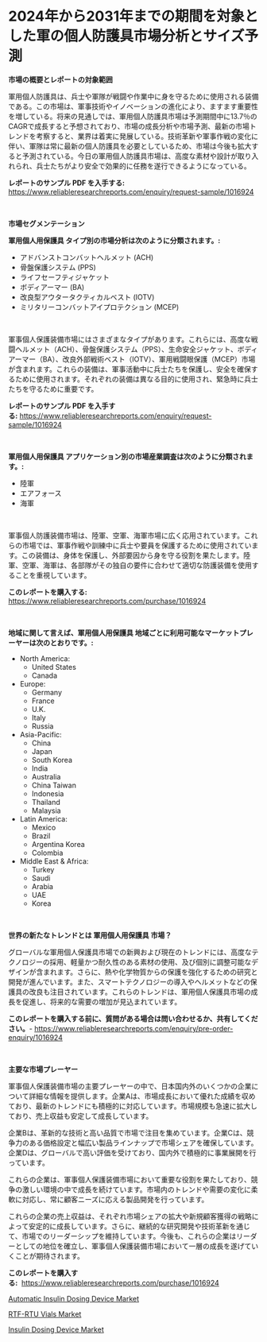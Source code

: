 <p><h1>2024年から2031年までの期間を対象とした軍の個人防護具市場分析とサイズ予測</h1></p><p><strong>市場の概要とレポートの対象範囲</strong></p>
<p><p>軍用個人防護具は、兵士や軍隊が戦闘や作業中に身を守るために使用される装備である。この市場は、軍事技術やイノベーションの進化により、ますます重要性を増している。将来の見通しでは、軍用個人防護具市場は予測期間中に13.7％のCAGRで成長すると予想されており、市場の成長分析や市場予測、最新の市場トレンドを考察すると、業界は着実に発展している。技術革新や軍事作戦の変化に伴い、軍隊は常に最新の個人防護具を必要としているため、市場は今後も拡大すると予測されている。今日の軍用個人防護具市場は、高度な素材や設計が取り入れられ、兵士たちがより安全で効果的に任務を遂行できるようになっている。</p></p>
<p><strong>レポートのサンプル PDF を入手する:</strong> <a href="https://www.reliableresearchreports.com/enquiry/request-sample/1016924">https://www.reliableresearchreports.com/enquiry/request-sample/1016924</a></p>
<p>&nbsp;</p>
<p><strong>市場セグメンテーション</strong></p>
<p><strong>軍用個人用保護具 タイプ別の市場分析は次のように分類されます。:</strong></p>
<p><ul><li>アドバンストコンバットヘルメット (ACH)</li><li>骨盤保護システム (PPS)</li><li>ライフセーフティジャケット</li><li>ボディアーマー (BA)</li><li>改良型アウタータクティカルベスト (IOTV)</li><li>ミリタリーコンバットアイプロテクション (MCEP)</li></ul></p>
<p>&nbsp;</p>
<p><p>軍事個人保護装備市場にはさまざまなタイプがあります。これらには、高度な戦闘ヘルメット（ACH）、骨盤保護システム（PPS）、生命安全ジャケット、ボディアーマー（BA）、改良外部戦術ベスト（IOTV）、軍用戦闘眼保護（MCEP）市場が含まれます。これらの装備は、軍事活動中に兵士たちを保護し、安全を確保するために使用されます。それぞれの装備は異なる目的に使用され、緊急時に兵士たちを守るために重要です。</p></p>
<p><strong>レポートのサンプル PDF を入手する:</strong>&nbsp;<a href="https://www.reliableresearchreports.com/enquiry/request-sample/1016924">https://www.reliableresearchreports.com/enquiry/request-sample/1016924</a></p>
<p>&nbsp;</p>
<p><strong> 軍用個人用保護具 アプリケーション別の市場産業調査は次のように分類されます。:</strong></p>
<p><ul><li>陸軍</li><li>エアフォース</li><li>海軍</li></ul></p>
<p>&nbsp;</p>
<p><p>軍事個人防護装備市場は、陸軍、空軍、海軍市場に広く応用されています。これらの市場では、軍事作戦や訓練中に兵士や要員を保護するために使用されています。この装備は、身体を保護し、外部要因から身を守る役割を果たします。陸軍、空軍、海軍は、各部隊がその独自の要件に合わせて適切な防護装備を使用することを重視しています。</p></p>
<p><strong>このレポートを購入する:</strong>&nbsp; <a href="https://www.reliableresearchreports.com/purchase/1016924">https://www.reliableresearchreports.com/purchase/1016924</a></p>
<p>&nbsp;</p>
<p><strong>地域に関して言えば、軍用個人用保護具 地域ごとに利用可能なマーケットプレーヤーは次のとおりです。:</strong></p>
<p><ul>
    <li>
        North America:
        <ul>
            <li>United States</li>
            <li>Canada</li>
        </ul>
    </li>
    <li>
        Europe:
        <ul>
            <li>Germany</li>
            <li>France</li>
            <li>U.K.</li>
            <li>Italy</li>
            <li>Russia</li>
        </ul>
    </li>
    <li>
        Asia-Pacific:
        <ul>
            <li>China</li>
            <li>Japan</li>
            <li>South Korea</li>
            <li>India</li>
            <li>Australia</li>
            <li>China Taiwan</li>
            <li>Indonesia</li>
            <li>Thailand</li>
            <li>Malaysia</li>
        </ul>
    </li>
    <li>
        Latin America:
        <ul>
            <li>Mexico</li>
            <li>Brazil</li>
            <li>Argentina Korea</li>
            <li>Colombia</li>
        </ul>
    </li>
    <li>
        Middle East & Africa:
        <ul>
            <li>Turkey</li>
            <li>Saudi</li>
            <li>Arabia</li>
            <li>UAE</li>
            <li>Korea</li>
        </ul>
    </li>
    </ul></p>
<p>&nbsp;</p>
<p><strong>世界の新たなトレンドとは 軍用個人用保護具 市場？</strong></p>
<p><p>グローバルな軍用個人保護具市場での新興および現在のトレンドには、高度なテクノロジーの採用、軽量かつ耐久性のある素材の使用、及び個別に調整可能なデザインが含まれます。さらに、熱や化学物質からの保護を強化するための研究と開発が進んでいます。また、スマートテクノロジーの導入やヘルメットなどの保護具の改良も注目されています。これらのトレンドは、軍用個人保護具市場の成長を促進し、将来的な需要の増加が見込まれています。</p></p>
<p><strong>このレポートを購入する前に、質問がある場合は問い合わせるか、共有してください。</strong>- <a href="https://www.reliableresearchreports.com/enquiry/pre-order-enquiry/1016924">https://www.reliableresearchreports.com/enquiry/pre-order-enquiry/1016924</a></p>
<p>&nbsp;</p>
<p><strong>主要な市場プレーヤー</strong></p>
<p><p>軍事個人保護装備市場の主要プレーヤーの中で、日本国内外のいくつかの企業について詳細な情報を提供します。企業Aは、市場成長において優れた成績を収めており、最新のトレンドにも積極的に対応しています。市場規模も急速に拡大しており、売上収益も安定して成長しています。</p><p>企業Bは、革新的な技術と高い品質で市場で注目を集めています。企業Cは、競争力のある価格設定と幅広い製品ラインナップで市場シェアを確保しています。企業Dは、グローバルで高い評価を受けており、国内外で積極的に事業展開を行っています。</p><p>これらの企業は、軍事個人保護装備市場において重要な役割を果たしており、競争の激しい環境の中で成長を続けています。市場内のトレンドや需要の変化に柔軟に対応し、常に顧客ニーズに応える製品開発を行っています。</p><p>これらの企業の売上収益は、それぞれ市場シェアの拡大や新規顧客獲得の戦略によって安定的に成長しています。さらに、継続的な研究開発や技術革新を通じて、市場でのリーダーシップを維持しています。今後も、これらの企業はリーダーとしての地位を確立し、軍事個人保護装備市場において一層の成長を遂げていくことが期待されます。</p></p>
<p><strong>このレポートを購入する:</strong>&nbsp;&nbsp;<a href="https://www.reliableresearchreports.com/purchase/1016924">https://www.reliableresearchreports.com/purchase/1016924</a></p>
<p><p><a href="https://view.publitas.com/reportprime-1/automatic-insulin-dosing-device-market-size-growing-and-forecasted-for-period-from-2023-2030-and-provides-complete-market-analysis-of-this-market/">Automatic Insulin Dosing Device Market</a></p><p><a href="https://view.publitas.com/reportprime-1/rtf-rtu-vials-market-size-and-examines-its-market-scope-with-a-primary-focus-on-growth-opportunities-and-forecasted-trends-spanning-from-2023-to-2030/">RTF-RTU Vials Market</a></p><p><a href="https://view.publitas.com/reportprime-1/insulin-dosing-device-market-challenges-opportunities-and-growth-drivers-and-major-market-players-forecasted-for-period-from-2023-2030/">Insulin Dosing Device Market</a></p></p>